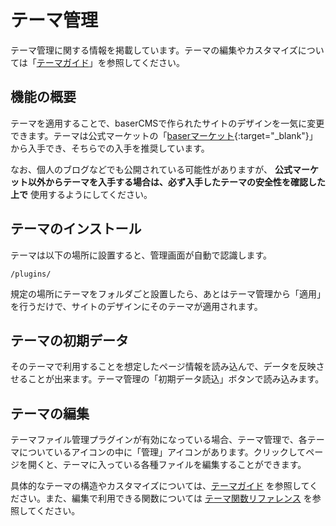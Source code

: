 # テーマ管理

テーマ管理に関する情報を掲載しています。テーマの編集やカスタマイズについては「[テーマガイド](../../theme/)」を参照してください。

## 機能の概要
テーマを適用することで、baserCMSで作られたサイトのデザインを一気に変更できます。テーマは公式マーケットの「[baserマーケット](https://market.basercms.net){:target="_blank"}」から入手でき、そちらでの入手を推奨しています。

なお、個人のブログなどでも公開されている可能性がありますが、 **公式マーケット以外からテーマを入手する場合は、必ず入手したテーマの安全性を確認した上で** 使用するようにしてください。

## テーマのインストール
テーマは以下の場所に設置すると、管理画面が自動で認識します。

```shell
/plugins/
```

規定の場所にテーマをフォルダごと設置したら、あとはテーマ管理から「適用」を行うだけで、サイトのデザインにそのテーマが適用されます。

## テーマの初期データ

そのテーマで利用することを想定したページ情報を読み込んで、データを反映させることが出来ます。テーマ管理の「初期データ読込」ボタンで読み込みます。

## テーマの編集

テーマファイル管理プラグインが有効になっている場合、テーマ管理で、各テーマについているアイコンの中に「管理」アイコンがあります。クリックしてページを開くと、テーマに入っている各種ファイルを編集することができます。

具体的なテーマの構造やカスタマイズについては、[テーマガイド](../../theme/) を参照してください。また、編集で利用できる関数については [テーマ関数リファレンス](../../theme/reference/) を参照してください。

